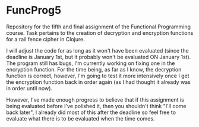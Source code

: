# FuncProg5
Repository for the fifth and final assignment of the Functional Programming course. Task pertains to the creation of decryption and encryption functions for a rail fence cipher in Clojure. 

I will adjust the code for as long as it won't have been evaluated (since the deadline is January 1st, but it probably won't be evaluated ON January 1st). The program still has bugs, I'm currently working on fixing one in the encryption function. For the time being, as far as I know, the decryption function is correct, however, I'm going to test it more intensively once I get the encryption function back in order again (as I had thought it already was in order until now).

However, I've made enough progress to believe that if this assignment is being evaluated before I've polished it, then you shouldn't think "I'll come back later", I already did most of this after the deadline so feel free to evaluate what there is to be evaluated when the time comes.
